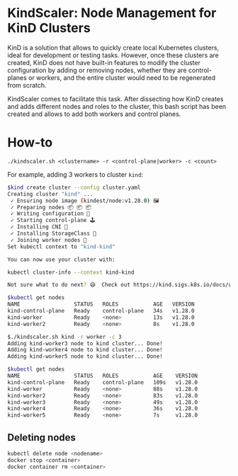# KindScaler: Node Management for KinD Clusters

KinD is a solution that allows to quickly create local Kubernetes clusters, ideal for development or testing tasks. However, once these clusters are created, KinD does not have built-in features to modify the cluster configuration by adding or removing nodes, whether they are control-planes or workers, and the entire cluster would need to be regenerated from scratch.

KindScaler comes to facilitate this task. After dissecting how KinD creates and adds different nodes and roles to the cluster, this bash script has been created and allows to add both workers and control planes.

# How-to

```
./kindscaler.sh <clustername> -r <control-plane|worker> -c <count>
```

For example, adding 3 workers to cluster `kind`:

```sh
$kind create cluster --config cluster.yaml
Creating cluster "kind" ...
 ✓ Ensuring node image (kindest/node:v1.28.0) 🖼
 ✓ Preparing nodes 📦 📦 📦
 ✓ Writing configuration 📜
 ✓ Starting control-plane 🕹
 ✓ Installing CNI 🔌
 ✓ Installing StorageClass 💾
 ✓ Joining worker nodes 🚜
Set kubectl context to "kind-kind"

You can now use your cluster with:

kubectl cluster-info --context kind-kind

Not sure what to do next? 😅  Check out https://kind.sigs.k8s.io/docs/user/quick-start/

$kubectl get nodes
NAME                 STATUS   ROLES           AGE   VERSION
kind-control-plane   Ready    control-plane   34s   v1.28.0
kind-worker          Ready    <none>          13s   v1.28.0
kind-worker2         Ready    <none>          8s    v1.28.0

$./kindscaler.sh kind -r worker -c 3
Adding kind-worker3 node to kind cluster... Done!
Adding kind-worker4 node to kind cluster... Done!
Adding kind-worker5 node to kind cluster... Done!

$kubectl get nodes
NAME                 STATUS   ROLES           AGE    VERSION
kind-control-plane   Ready    control-plane   109s   v1.28.0
kind-worker          Ready    <none>          88s    v1.28.0
kind-worker2         Ready    <none>          83s    v1.28.0
kind-worker3         Ready    <none>          49s    v1.28.0
kind-worker4         Ready    <none>          36s    v1.28.0
kind-worker5         Ready    <none>          7s     v1.28.0
```

## Deleting nodes

```sh
kubectl delete node <nodename>
docker stop <container>
docker container rm <container>
```
